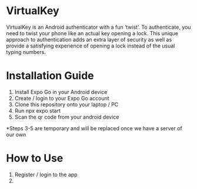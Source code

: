 # VirtualKey

VirtualKey is an Android authenticator with a fun ‘twist’. To authenticate, you need to twist your phone like an actual key opening a lock. This unique approach to authentication adds an extra layer of security as well as provide a satisfying experience of opening a lock instead of the usual typing numbers.

# Installation Guide

1. Install Expo Go in your Android device
2. Create / login to your Expo Go account
3. Clone this repository onto your laptop / PC
4. Run npx expo start
5. Scan the qr code from your android device


*Steps 3-5 are temporary and will be replaced once we have a server of our own

# How to Use
1. Register / login to the app
2. 

